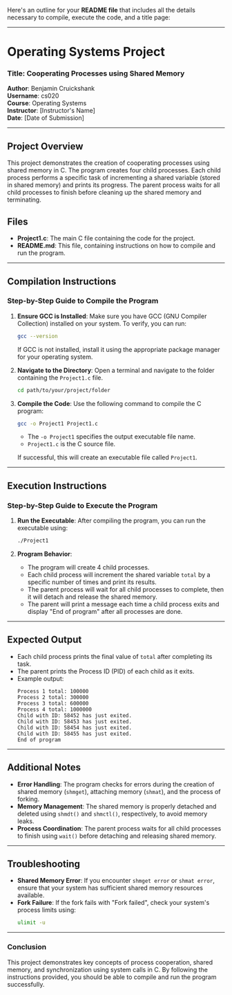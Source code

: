Here's an outline for your **README file** that includes all the details necessary to compile, execute the code, and a title page:

---

# **Operating Systems Project**

### Title: **Cooperating Processes using Shared Memory**

**Author**: Benjamin Cruickshank  
**Username**: cs020  
**Course**: Operating Systems  
**Instructor**: [Instructor's Name]  
**Date**: [Date of Submission]  

---

## **Project Overview**

This project demonstrates the creation of cooperating processes using shared memory in C. The program creates four child processes. Each child process performs a specific task of incrementing a shared variable (stored in shared memory) and prints its progress. The parent process waits for all child processes to finish before cleaning up the shared memory and terminating.

## **Files**

- **Project1.c**: The main C file containing the code for the project.
- **README.md**: This file, containing instructions on how to compile and run the program.
  
---

## **Compilation Instructions**

### Step-by-Step Guide to Compile the Program

1. **Ensure GCC is Installed**:
   Make sure you have GCC (GNU Compiler Collection) installed on your system. To verify, you can run:
   ```bash
   gcc --version
   ```
   If GCC is not installed, install it using the appropriate package manager for your operating system.

2. **Navigate to the Directory**:
   Open a terminal and navigate to the folder containing the `Project1.c` file.
   ```bash
   cd path/to/your/project/folder
   ```

3. **Compile the Code**:
   Use the following command to compile the C program:
   ```bash
   gcc -o Project1 Project1.c
   ```
   - The `-o Project1` specifies the output executable file name.
   - `Project1.c` is the C source file.

   If successful, this will create an executable file called `Project1`.

---

## **Execution Instructions**

### Step-by-Step Guide to Execute the Program

1. **Run the Executable**:
   After compiling the program, you can run the executable using:
   ```bash
   ./Project1
   ```

2. **Program Behavior**:
   - The program will create 4 child processes.
   - Each child process will increment the shared variable `total` by a specific number of times and print its results.
   - The parent process will wait for all child processes to complete, then it will detach and release the shared memory.
   - The parent will print a message each time a child process exits and display "End of program" after all processes are done.

---

## **Expected Output**

- Each child process prints the final value of `total` after completing its task.
- The parent prints the Process ID (PID) of each child as it exits.
- Example output:
   ```
   Process 1 total: 100000
   Process 2 total: 300000
   Process 3 total: 600000
   Process 4 total: 1000000
   Child with ID: 58452 has just exited.
   Child with ID: 58453 has just exited.
   Child with ID: 58454 has just exited.
   Child with ID: 58455 has just exited.
   End of program
   ```

---

## **Additional Notes**

- **Error Handling**: The program checks for errors during the creation of shared memory (`shmget`), attaching memory (`shmat`), and the process of forking.
- **Memory Management**: The shared memory is properly detached and deleted using `shmdt()` and `shmctl()`, respectively, to avoid memory leaks.
- **Process Coordination**: The parent process waits for all child processes to finish using `wait()` before detaching and releasing shared memory.

---

## **Troubleshooting**

- **Shared Memory Error**: If you encounter `shmget error` or `shmat error`, ensure that your system has sufficient shared memory resources available.
- **Fork Failure**: If the fork fails with "Fork failed", check your system's process limits using:
   ```bash
   ulimit -u
   ```

---

### **Conclusion**

This project demonstrates key concepts of process cooperation, shared memory, and synchronization using system calls in C. By following the instructions provided, you should be able to compile and run the program successfully.

